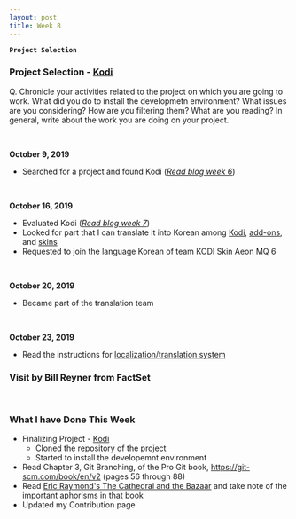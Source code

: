 ```yaml
---
layout: post
title: Week 8
---
```


**`Project Selection`**

### Project Selection - [Kodi](https://kodi.tv/)
Q. Chronicle your activities related to the project on which you are going to work. What did you do to install the developmetn environment? What issues are you considering? How are you filtering them? What are you reading? In general, write about the work you are doing on your project.

&nbsp;

**October 9, 2019**  
  - Searched for a project and found Kodi ([_Read blog week 6_](https://hunter-college-ossd-fall-2019.github.io/nancydocode-weekly/week06/))  

&nbsp;

**October 16, 2019**  
  - Evaluated Kodi ([_Read blog week 7_](https://hunter-college-ossd-fall-2019.github.io/nancydocode-weekly/week07/))
  - Looked for part that I can translate it into Korean among [Kodi](https://www.transifex.com/teamxbmc/kodi-main/), [add-ons](https://www.transifex.com/teamxbmc/xbmc-addons/), and [skins](https://www.transifex.com/teamxbmc/xbmc-skins/)
  - Requested to join the language Korean of team KODI Skin Aeon MQ 6

&nbsp;

**October 20, 2019**
  - Became part of the translation team

&nbsp; 

**October 23, 2019**  
  - Read the instructions for [localization/translation system](https://kodi.wiki/index.php?title=Translation_System)




### Visit by Bill Reyner from FactSet

&nbsp;
&nbsp;
&nbsp;

### What I have Done This Week
- Finalizing Project - [Kodi]()
  - Cloned the repository of the project
  - Started to install the developemnt environment 
- Read Chapter 3, Git Branching, of the Pro Git book, https://git-scm.com/book/en/v2 (pages 56 through 88)
- Read [Eric Raymond's The Cathedral and the Bazaar](http://www.catb.org/~esr/writings/cathedral-bazaar/cathedral-bazaar/index.html) and take note of the important aphorisms in that book
- Updated my Contribution page
